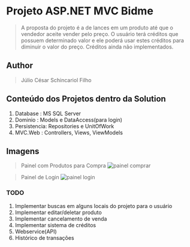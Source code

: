 # Projeto ASP.NET MVC Bidme
> A proposta do projeto é a de lances em um produto até que o vendedor aceite vender pelo preço.
> O usuário terá créditos que possuem determinado valor e ele poderá usar estes créditos para diminuir o valor do preço.
> Créditos ainda não implementados.

## Author
> Júlio César Schincariol Filho

## Conteúdo dos Projetos dentro da Solution
1. Database : MS SQL Server
2. Dominio : Models e DataAccess(para login)
3. Persistencia: Repositories e UnitOfWork
4. MVC.Web : Controllers, Views, ViewModels

## Imagens

> Painel com Produtos para Compra
![painel comprar](https://s28.postimg.org/z4fsj56xp/painel_produtos_comprar.png)

> Painel de Login
![painel login](https://s27.postimg.org/qpsjo6nkj/painel_user_login.png)

### TODO
1. Implementar buscas em alguns locais do projeto para o usuário
2. Implementar editar/deletar produto
3. Implementar cancelamento de venda
4. Implementar sistema de créditos
5. Webservice(API)
6. Histórico de transações